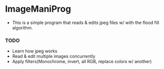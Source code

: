 # ImageManiProg
 - This is a simple program that reads & edits jpeg files w/ with the flood fill algorithm.

### TODO  
 - Learn how jpeg works
 - Read & edit multiple images concurrently
 - Apply filters(Monochrome, invert, all RGB, replace colors w/ another)

